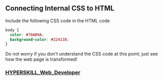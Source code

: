## Connecting Internal CSS to HTML

Include the following CSS code in the HTML code

```css
body {
  color: #70AB9A;
  background-color: #224138;
}
```

Do not worry if you don't understand the CSS code at this point; just see how the web page is transformed!

### [HYPERSKILL_Web_Developer](https://github.com/kakanew/HYPERSKILL_Web_Developer)